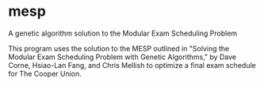 mesp
====

A genetic algorithm solution to the Modular Exam Scheduling Problem

This program uses the solution to the MESP outlined in "Solving the Modular Exam Scheduling Problem with Genetic Algorithms," by Dave Corne, Hsiao-Lan Fang, and Chris Mellish to optimize a final exam schedule for The Cooper Union.

